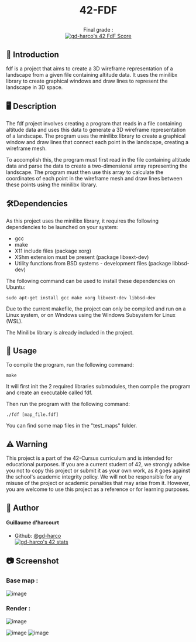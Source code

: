 

# <p align="center">42-FDF</p>

<p align="center">Final grade :<br>
<a href="https://github.com/JaeSeoKim/badge42"><img src="https://badge42.vercel.app/api/v2/cle01db6o00650fmmx6igm6z3/project/2915282" alt="gd-harco's 42 FdF Score" /></a>

## 📑 Introduction
fdf is a project that aims to create a 3D wireframe representation of a landscape from a given file containing altitude data.
It uses the minilibx library to create graphical windows and draw lines to represent the landscape in 3D space.

## 🖥️ Description
The fdf project involves creating a program that reads in a file containing altitude data and uses this data to generate a 3D wireframe representation of a landscape. The program uses the minilibx library to create a graphical window and draw lines that connect each point in the landscape, creating a wireframe mesh.

To accomplish this, the program must first read in the file containing altitude data and parse the data to create a two-dimensional array representing the landscape. The program must then use this array to calculate the coordinates of each point in the wireframe mesh and draw lines between these points using the minilibx library.

## 🛠️Dependencies
As this project uses the minilibx library, it requires the following dependencies to be launched on your system:
- gcc
- make
- X11 include files (package xorg)
- XShm extension must be present (package libxext-dev)
- Utility functions from BSD systems - development files (package libbsd-dev)

The following command can be used to install these dependencies on Ubuntu:
```shell
sudo apt-get install gcc make xorg libxext-dev libbsd-dev
```
Due to the current makefile, the project can only be compiled and run on a Linux system, or on Windows using the Windows Subsystem for Linux (WSL).

The Minilibx library is already included in the project.

## 💽 Usage
To compile the program, run the following command:
```shell
make
```
It will first init the 2 required libraries submodules, then compile the program and create an executable called fdf.

Then run the program with the following command:
```shell
./fdf [map_file.fdf]
```
You can find some map files in the "test_maps" folder.

##  ⚠️ Warning
This project is a part of the 42-Cursus curriculum and is intended for educational purposes. If you are a current student of 42, we strongly advise you not to copy this project or submit it as your own work, as it goes against the school's academic integrity policy. We will not be responsible for any misuse of the project or academic penalties that may arise from it. However, you are welcome to use this project as a reference or for learning purposes.

## 🙇 Author
#### Guillaume d'harcourt
- Github: [@gd-harco](https://github.com/gd-harco)<br>
<a href="https://github.com/JaeSeoKim/badge42"><img src="https://badge42.vercel.app/api/v2/cle01db6o00650fmmx6igm6z3/stats?cursusId=21&coalitionId=305" alt="gd-harco's 42 stats" /></a>

## 📷 Screenshot
### Base map :
![image](https://user-images.githubusercontent.com/93791134/236661680-6222ffa4-b812-4b82-afb2-738ef7737ca2.png)
### Render :
![image](https://user-images.githubusercontent.com/93791134/236661710-423e2adf-6b48-474b-a1e8-f4ee5c2d94cc.png)

![image](https://user-images.githubusercontent.com/93791134/236643289-7366a84f-25c9-4e18-999b-bc59fdd9a6ad.png)
![image](https://user-images.githubusercontent.com/93791134/236643309-86ee81a8-2487-460c-99c2-780c14873a53.png)


